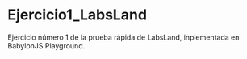 # Ejercicio1_LabsLand
Ejercicio número 1 de la prueba rápida de LabsLand, inplementada en BabylonJS Playground.

